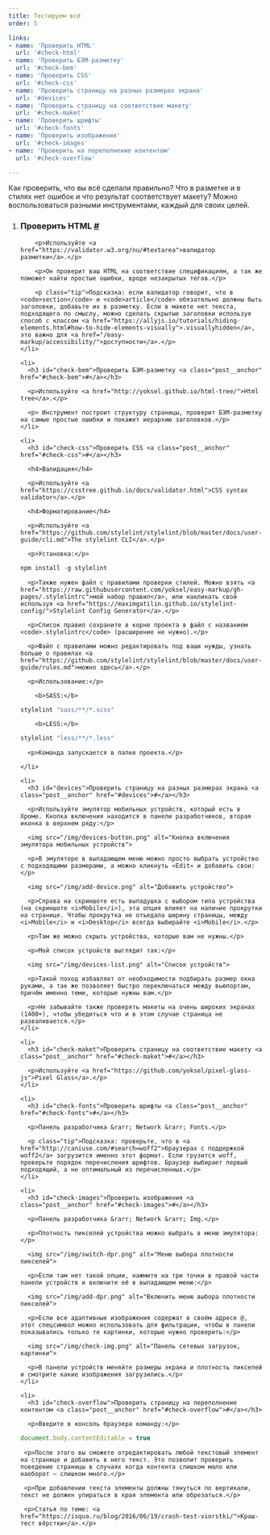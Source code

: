 ```yaml
---
title: Тестируем всё
order: 5

links:
- name: 'Проверить HTML'
  url: '#check-html'
- name: 'Проверить БЭМ-разметку'
  url: '#check-bem'
- name: 'Проверить CSS'
  url: '#check-css'
- name: 'Проверить страницу на разных размерах экрана'
  url: '#devices'
- name: 'Проверить страницу на соответствие макету'
  url: '#check-maket'
- name: 'Проверить шрифты'
  url: '#check-fonts'
- name: 'Проверить изображения'
  url: '#check-images'
- name: 'Проверить на переполнение контентом'
  url: '#check-overflow'

---
```


<div class="intro">
    <p>Как проверить, что вы всё сделали правильно? Что в разметке и в стилях нет ошибок и что результат соответствует макету? Можно воспользоваться разными инструментами, каждый для своих целей.</p>
</div>

<ol>
    <li>
        <h3 id="check-html">Проверить HTML <a class="post__anchor" href="#check-html">#</a></h3>

        <p>Используйте <a href="https://validator.w3.org/nu/#textarea">валидатор разметки</a>.</p>

        <p>Он проверит ваш HTML на соответствие спецификациям, а так же поможет найти простые ошибки, вроде незакрытых тегов.</p>

        <p class="tip">Подсказка: если валидатор говорит, что в <code>section</code> и <code>article</code> обязательно должны быть заголовки, добавьте их в разметку. Если в макете нет текста, подходящего по смыслу, можно сделать скрытые заголовки используя способ с классом <a href="https://allyjs.io/tutorials/hiding-elements.html#how-to-hide-elements-visually">.visuallyhidden</a>, это важно для <a href="/easy-markup/accessibility/">доступности</a>.</p>
    </li>

    <li>
      <h3 id="check-bem">Проверить БЭМ-разметку <a class="post__anchor" href="#check-bem">#</a></h3>

      <p>Используйте <a href="http://yoksel.github.io/html-tree/">Html tree</a>.</p>

      <p> Инструмент построит структуру страницы, проверит БЭМ-разметку на самые простые ошибки и покажет иерархию заголовков.</p>
    </li>

    <li>
      <h3 id="check-css">Проверить CSS <a class="post__anchor" href="#check-css">#</a></h3>

      <h4>Валидация</h4>

      <p>Используйте <a href="https://csstree.github.io/docs/validator.html">CSS syntax validator</a>.</p>

      <h4>Форматирование</h4>

      <p>Используйте <a href="https://github.com/stylelint/stylelint/blob/master/docs/user-guide/cli.md">The stylelint CLI</a>.</p>

      <p>Установка:</p>

```js
npm install -g stylelint
```

      <p>Также нужен файл с правилами проверки стилей. Можно взять <a href="https://raw.githubusercontent.com/yoksel/easy-markup/gh-pages/.stylelintrc">мой набор правил</a>, или накликать свой используя <a href="https://maximgatilin.github.io/stylelint-config/">Stylelint Config Generator</a>.</p>

      <p>Список правил сохраните в корне проекта в файл с названием <code>.stylelintrc</code> (расширение не нужно).</p>

      <p>Файл с правилами можно редактировать под ваши нужды, узнать больше о правилах <a href="https://github.com/stylelint/stylelint/blob/master/docs/user-guide/rules.md">можно здесь</a>.</p>

      <p>Использование:</p>

        <b>SASS:</b>
```js
stylelint "sass/**/*.scss"
```

        <b>LESS:</b>
```js
stylelint "less/**/*.less"
```

      <p>Команда запускается в папке проекта.</p>

    </li>

    <li>
      <h3 id="devices">Проверить страницу на разных размерах экрана <a class="post__anchor" href="#devices">#</a></h3>

      <p>Используйте эмулятор мобильных устройств, который есть в Хроме. Кнопка включения находится в панели разработчиков, вторая иконка в верхнем ряду:</p>

      <img src="/img/devices-button.png" alt="Кнопка включения эмулятора мобильных устройств">

      <p>В эмуляторе в выпадающем меню можно просто выбрать устройство с подходящими размерами, а можно кликнуть «Edit» и добавить свои:</p>

      <img src="/img/add-device.png" alt="Добавить устройство">

      <p>Справа на скриншоте есть выпадушка с выбором типа устройства (на скриншоте <i>Mobile</i>), эта опция влияет на наличие прокрутки на странице. Чтобы прокрутка не отъедала ширину страницы, между <i>Mobile</i> и <i>Desktop</i> всегда выбирайте <i>Mobile</i>.</p>

      <p>Там же можно скрыть устройства, которые вам не нужны.</p>

      <p>Мой список устройств выглядит так:</p>

      <img src="/img/devices-list.png" alt="Список устройств">

      <p>Такой поход избавляет от необходимости подбирать размер окна руками, а так же позволяет быстро переключаться между вьюпортам, причём именно теми, которые нужны вам.</p>

      <p>Не забывайте также проверять макеты на очень широких экранах (1400+), чтобы убедиться что и в этом случае страница не разваливается.</p>
    </li>

    <li>
      <h3 id="check-maket">Проверить страницу на соответствие макету <a class="post__anchor" href="#check-maket">#</a></h3>

      <p>Используйте <a href="https://github.com/yoksel/pixel-glass-js">Pixel Glass</a>.</p>
    </li>

    <li>
      <h3 id="check-fonts">Проверить шрифты <a class="post__anchor" href="#check-fonts">#</a></h3>

      <p>Панель разработчика &rarr; Network &rarr; Fonts.</p>

      <p class="tip">Подсказка: проверьте, что в <a href="http://caniuse.com/#search=woff2">браузерах с поддержкой woff2</a> загрузится именно этот формат. Если грузится woff, проверьте порядок перечисления шрифтов. Браузер выбирает первый подходящий, а не оптимальный из перечисленных.</p>
    </li>

    <li>
      <h3 id="check-images">Проверить изображения <a class="post__anchor" href="#check-images">#</a></h3>

      <p>Панель разработчика &rarr; Network &rarr; Img.</p>

      <p>Плотность пикселей устройства можно выбрать в меню эмулятора:</p>

      <img src="/img/switch-dpr.png" alt="Меню выбора плотности пикселей">

      <p>Если там нет такой опции, нажмите на три точки в правой части панели устройств и включите её в выпадающем меню:</p>

      <img src="/img/add-dpr.png" alt="Включить меню выбора плотности пикселей">

      <p>Если все адаптивные изображения содержат в своём адресе @, этот спецсимвол можно использовать для фильтрации, чтобы в панели показывались только те картинки, которые нужно проверить:</p>

      <img src="/img/check-img.png" alt="Панель сетевых загрузок, картинки">

      <p>В панели устройств меняйте размеры экрана и плотность пикселей и смотрите какие изображения загрузились.</p>
    </li>

    <li>
      <h3 id="check-overflow">Проверить страницу на переполнение контентом <a class="post__anchor" href="#check-overflow">#</a></h3>

      <p>Введите в консоль браузера команду:</p>

```js
document.body.contentEditable = true
```

     <p>После этого вы сможете отредактировать любой текстовый элемент на странице и добавить в него текст. Это позволит проверить поведение страницы в случаях когда контента слишком мало или наоборот — слишком много.</p>

     <p>При добавлении текста элементы должны тянуться по вертикали, текст не должен упираться в края элемента или обрезаться.</p>

     <p>Статья по теме: <a href="https://isqua.ru/blog/2016/06/19/crash-test-viorstki/">Краш-тест вёрстки</a>.</p>
   </li>
</ol>
